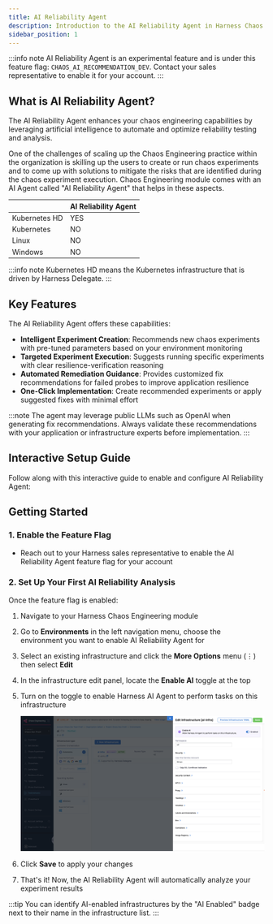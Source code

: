 ```yaml
---
title: AI Reliability Agent
description: Introduction to the AI Reliability Agent in Harness Chaos Engineering
sidebar_position: 1
---
```


:::info note
AI Reliability Agent is an experimental feature and is under this feature flag: `CHAOS_AI_RECOMMENDATION_DEV`. Contact your sales representative to enable it for your account.
:::

## What is AI Reliability Agent?

The AI Reliability Agent enhances your chaos engineering capabilities by leveraging artificial intelligence to automate and optimize reliability testing and analysis.

One of the challenges of scaling up the Chaos Engineering practice within the organization is skilling up the users to create or run chaos experiments and to come up with solutions to mitigate the risks that are identified during the chaos experiment execution. Chaos Engineering module comes with an AI Agent called "AI Reliability Agent" that helps in these aspects.

| | AI Reliability Agent |
|---|---|
| Kubernetes HD | YES |
| Kubernetes | NO |
| Linux | NO |
| Windows | NO |

:::info note
Kubernetes HD means the Kubernetes infrastructure that is driven by Harness Delegate.
:::

## Key Features

The AI Reliability Agent offers these capabilities:

- **Intelligent Experiment Creation**: Recommends new chaos experiments with pre-tuned parameters based on your environment monitoring
- **Targeted Experiment Execution**: Suggests running specific experiments with clear resilience-verification reasoning
- **Automated Remediation Guidance**: Provides customized fix recommendations for failed probes to improve application resilience
- **One-Click Implementation**: Create recommended experiments or apply suggested fixes with minimal effort


:::note
The agent may leverage public LLMs such as OpenAI when generating fix recommendations. Always validate these recommendations with your application or infrastructure experts before implementation.
:::

## Interactive Setup Guide

Follow along with this interactive guide to enable and configure AI Reliability Agent:

<DocVideo src="https://app.tango.us/app/embed/9f4cb748-7bcd-46e9-b4f0-e7757cd90c65?skipCover=false&defaultListView=false&skipBranding=false&makeViewOnly=false&hideAuthorAndDetails=true" title="Enable AI Reliability Agent in Harness" />

## Getting Started

### 1. Enable the Feature Flag

- Reach out to your Harness sales representative to enable the AI Reliability Agent feature flag for your account

### 2. Set Up Your First AI Reliability Analysis

Once the feature flag is enabled:

1. Navigate to your Harness Chaos Engineering module
2. Go to **Environments** in the left navigation menu, choose the environment you want to enable AI Reliability Agent for
3. Select an existing infrastructure and click the **More Options** menu (⋮) then select **Edit**
4. In the infrastructure edit panel, locate the **Enable AI** toggle at the top
5. Turn on the toggle to enable Harness AI Agent to perform tasks on this infrastructure

   ![Enable AI in Infrastructure](./static/ai-enable-toggle.png)

6. Click **Save** to apply your changes
7. That's it! Now, the AI Reliability Agent will automatically analyze your experiment results

:::tip
You can identify AI-enabled infrastructures by the "AI Enabled" badge next to their name in the infrastructure list.
:::
